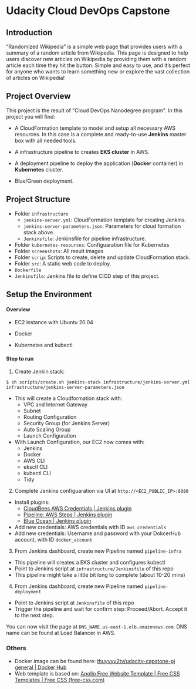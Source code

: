 # Udacity Cloud DevOps Capstone

  

## Introduction

“Randomized Wikipedia” is a simple web page that provides users with a summary of a random article from Wikipedia. This page is designed to help users discover new articles on Wikipedia by providing them with a random article each time they hit the button. Simple and easy to use, and it’s perfect for anyone who wants to learn something new or explore the vast collection of articles on Wikipedia!

  

## Project Overview

This project is the result of "Cloud DevOps Nanodegree program". In this project you will find:

* A CloudFormation template to model and setup all necessary AWS resources. In this case is a complete and ready-to-use **Jenkins** master box with all needed tools.

* A infrastructure pipeline to creates **EKS cluster** in AWS.

* A deployment pipeline to deploy the application (**Docker** container) in **Kubernetes** cluster.

* Blue/Green deployment.  

## Project Structure
* Folder `infrastructure`
	- `jenkins-server.yml`: CloudFormation template for creating Jenkins.
	- `jenkins-server-parameters.json`: Parameters for cloud formation stack above.
	- `Jenkinsfile`: Jenkinsfile for pipeline infrastructure.
* Folder `kubernetes-resources`: Configuaration file for Kubernetes
* Folder `screenshots`: All result images
* Folder `scrip`: Scripts to create, delete and update CloudFormation stack.
* Folder `src`: A static web code to deploy.
* `Dockerfile`
* `Jenkinsfile`: Jenkins file to define CICD step of this project.

   
## Setup the Environment
 
#### Overview

* EC2 instance with Ubuntu 20.04

* Docker

* Kubernetes and kubectl

#### Step to run
1. Create Jenkin stack:

```$ sh scripts/create.sh jenkins-stack infrastructure/jenkins-server.yml infrastructure/jenkins-server-parameters.json```

- This will create a Cloudformation stack with:
	- VPC and Internet Gateway
	- Subnet
	- Routing Configuration
	- Security Group (for Jenkins Server)
	- Auto Scaling Group
	- Launch Configuration
- With Launch Configuration, our EC2 now comes with:
	-   Jenkins
	-   Docker
	-   AWS CLI
	-   eksctl CLI
	-   kubectl CLI
	-   Tidy

2. Complete Jenkins configuaration via UI at `http://<EC2_PUBLIC_IP>:8080`
- Install plugins: 
	- [CloudBees AWS Credentials | Jenkins plugin](https://plugins.jenkins.io/aws-credentials/)
	- [Pipeline: AWS Steps | Jenkins plugin](https://plugins.jenkins.io/pipeline-aws/)
	- [Blue Ocean | Jenkins plugin](https://plugins.jenkins.io/blueocean/)
- Add new credentials: AWS credentials with ID `aws_credentials`
- Add new credentials: Username and password with your DokcerHub account, with ID `docker_account`

3. From Jenkins dashboard, create new Pipeline named `pipeline-infra`
- This pipeline will creates a EKS cluster and configures kubectl
- Point to Jenkins script at `infrastructure/Jenkinsfile` of this repo
- This pipeline might take a little bit long to complete (about 10-20 mins)

4. From Jenkins dashboard, create new Pipeline named `pipeline-deployment`
- Point to Jenkins script at `Jenkinsfile` of this repo
- Trigger the pipeline and wait for confirm step: Proceed/Abort. Accept it to the next step.

You can now visit the page at `DNS_NAME.us-east-1.elb.amazonaws.com`. DNS name can be found at Load Balancer in AWS.

### Others
- Docker image can be found here: [thuyvyv2tv/udacity-capstone-pj general | Docker Hub](https://hub.docker.com/repository/docker/thuyvyv2tv/udacity-capstone-pj/general)
- Web template is based on: [Apollo Free Website Template | Free CSS Templates | Free CSS (free-css.com)](https://www.free-css.com/free-css-templates/page289/apollo)